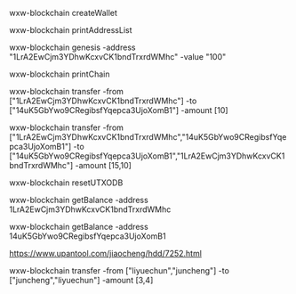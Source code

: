 wxw-blockchain createWallet

wxw-blockchain printAddressList

wxw-blockchain genesis -address "1LrA2EwCjm3YDhwKcxvCK1bndTrxrdWMhc" -value "100"

wxw-blockchain printChain

wxw-blockchain transfer -from [\"1LrA2EwCjm3YDhwKcxvCK1bndTrxrdWMhc\"] -to [\"14uK5GbYwo9CRegibsfYqepca3UjoXomB1\"] -amount [10]

wxw-blockchain transfer -from [\"1LrA2EwCjm3YDhwKcxvCK1bndTrxrdWMhc\",\"14uK5GbYwo9CRegibsfYqepca3UjoXomB1\"] -to [\"14uK5GbYwo9CRegibsfYqepca3UjoXomB1\",\"1LrA2EwCjm3YDhwKcxvCK1bndTrxrdWMhc\"] -amount [15,10]

wxw-blockchain resetUTXODB

wxw-blockchain getBalance -address 1LrA2EwCjm3YDhwKcxvCK1bndTrxrdWMhc

wxw-blockchain getBalance -address 14uK5GbYwo9CRegibsfYqepca3UjoXomB1

https://www.upantool.com/jiaocheng/hdd/7252.html


wxw-blockchain transfer -from [\"liyuechun\",\"juncheng\"] -to [\"juncheng\",\"liyuechun\"] -amount [3,4]